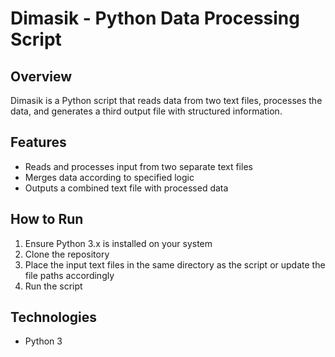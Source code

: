 # Dimasik - Python Data Processing Script

## Overview
Dimasik is a Python script that reads data from two text files, processes the data, and generates a third output file with structured information.

## Features
- Reads and processes input from two separate text files
- Merges data according to specified logic
- Outputs a combined text file with processed data

## How to Run
1. Ensure Python 3.x is installed on your system
2. Clone the repository
3. Place the input text files in the same directory as the script or update the file paths accordingly
4. Run the script

## Technologies
- Python 3
